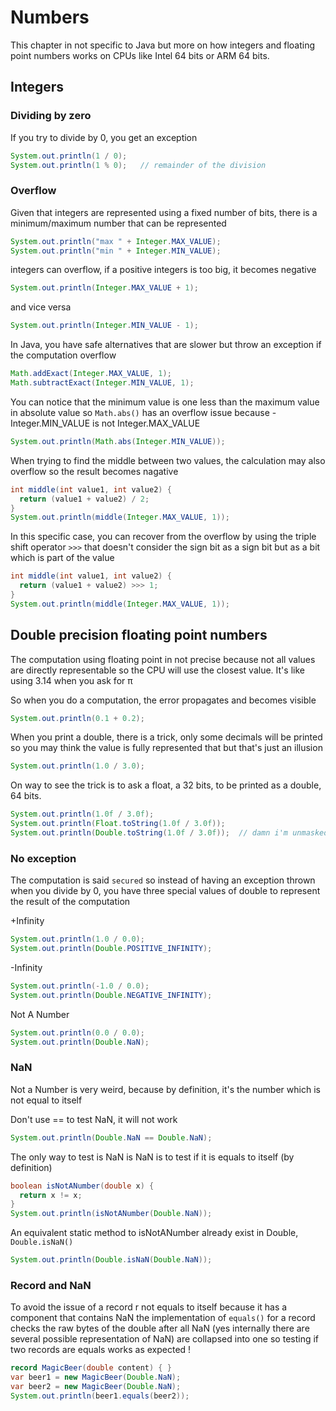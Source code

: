 # Numbers
This chapter in not specific to Java but more on how integers and floating point numbers
works on CPUs like Intel 64 bits or ARM 64 bits.


## Integers

### Dividing by zero
If you try to divide by 0, you get an exception
```java
System.out.println(1 / 0);
System.out.println(1 % 0);   // remainder of the division
```

### Overflow
Given that integers are represented using a fixed number of bits,
there is a minimum/maximum number that can be represented
```java
System.out.println("max " + Integer.MAX_VALUE);
System.out.println("min " + Integer.MIN_VALUE);
```

integers can overflow, if a positive integers is too big, it becomes negative
```java
System.out.println(Integer.MAX_VALUE + 1);
```

and vice versa
```java
System.out.println(Integer.MIN_VALUE - 1);
```

In Java, you have safe alternatives that are slower but throw an exception
if the computation overflow
```java
Math.addExact(Integer.MAX_VALUE, 1);
Math.subtractExact(Integer.MIN_VALUE, 1);
```


You can notice that the minimum value is one less than the maximum value
in absolute value so `Math.abs()` has an overflow issue
because -Integer.MIN_VALUE is not Integer.MAX_VALUE
```java
System.out.println(Math.abs(Integer.MIN_VALUE));
```

When trying to find the middle between two values, the calculation may also overflow
so the result becomes nagative
```java
int middle(int value1, int value2) {
  return (value1 + value2) / 2;
}
System.out.println(middle(Integer.MAX_VALUE, 1));
```

In this specific case, you can recover from the overflow by using
the triple shift operator `>>>` that doesn't consider the sign bit as a sign bit
but as a bit which is part of the value
```java
int middle(int value1, int value2) {
  return (value1 + value2) >>> 1;
}
System.out.println(middle(Integer.MAX_VALUE, 1));
```


## Double precision floating point numbers
The computation using floating point in not precise because not all values are
directly representable so the CPU will use the closest value.
It's like using 3.14 when you ask for π

So when you do a computation, the error propagates and becomes visible
```java
System.out.println(0.1 + 0.2);
```

When you print a double, there is a trick, only some decimals will be printed
so you may think the value is fully represented that but that's just an illusion
```java
System.out.println(1.0 / 3.0);
```

On way to see the trick is to ask a float, a 32 bits, to be printed as a double, 64 bits.
```java
System.out.println(1.0f / 3.0f);
System.out.println(Float.toString(1.0f / 3.0f));
System.out.println(Double.toString(1.0f / 3.0f));  // damn i'm unmasked
```


### No exception
The computation is said `secured` so instead of having an exception thrown
when you divide by 0, you have three special values of double to represent the result
of the computation

+Infinity
```java
System.out.println(1.0 / 0.0);
System.out.println(Double.POSITIVE_INFINITY);
```

-Infinity
```java
System.out.println(-1.0 / 0.0);
System.out.println(Double.NEGATIVE_INFINITY);
```

Not A Number
```java
System.out.println(0.0 / 0.0);
System.out.println(Double.NaN);
```

### NaN
Not a Number is very weird, because by definition, it's the number which is not equal to itself

Don't use == to test NaN, it will not work
```java
System.out.println(Double.NaN == Double.NaN);
```

The only way to test is NaN is NaN is to test if it is equals to itself (by definition)
```java
boolean isNotANumber(double x) {
  return x != x;
}
System.out.println(isNotANumber(Double.NaN));
```

An equivalent static method to isNotANumber already exist in Double, `Double.isNaN()`
```java
System.out.println(Double.isNaN(Double.NaN));
```


### Record and NaN
To avoid the issue of a record r not equals to itself because it has a component
that contains NaN the implementation of `equals()` for a record checks
the raw bytes of the double after all NaN (yes internally there are several possible
representation of NaN) are collapsed into one so testing if two records are equals works as expected !
```java
record MagicBeer(double content) { }
var beer1 = new MagicBeer(Double.NaN);
var beer2 = new MagicBeer(Double.NaN);
System.out.println(beer1.equals(beer2));
```
